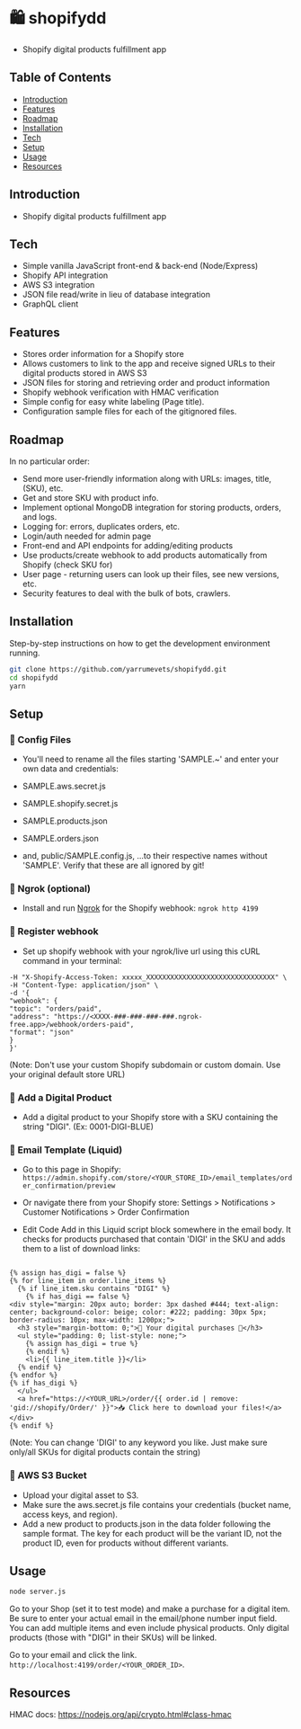 # 🛍️ shopifydd

- Shopify digital products fulfillment app

## Table of Contents

- [Introduction](#introduction)
- [Features](#features)
- [Roadmap](#roadmap)
- [Installation](#installation)
- [Tech](#tech)
- [Setup](#setup)
- [Usage](#usage)
- [Resources](#resources)

## Introduction

- Shopify digital products fulfillment app

## Tech

- Simple vanilla JavaScript front-end &amp; back-end (Node/Express)
- Shopify API integration
- AWS S3 integration
- JSON file read/write in lieu of database integration
- GraphQL client

## Features

- Stores order information for a Shopify store
- Allows customers to link to the app and receive signed URLs to their digital products stored in AWS S3
- JSON files for storing and retrieving order and product information
- Shopify webhook verification with HMAC verification
- Simple config for easy white labeling (Page title).
- Configuration sample files for each of the gitignored files.

## Roadmap

In no particular order:

- Send more user-friendly information along with URLs: images, title, (SKU), etc.
- Get and store SKU with product info.
- Implement optional MongoDB integration for storing products, orders, and logs.
- Logging for: errors, duplicates orders, etc.
- Login/auth needed for admin page
- Front-end and API endpoints for adding/editing products
- Use products/create webhook to add products automatically from Shopify (check SKU for)
- User page - returning users can look up their files, see new versions, etc.
- Security features to deal with the bulk of bots, crawlers.

## Installation

Step-by-step instructions on how to get the development environment running.

```bash
git clone https://github.com/yarrumevets/shopifydd.git
cd shopifydd
yarn
```

## Setup

### 🔹 Config Files

- You'll need to rename all the files starting 'SAMPLE.~' and enter your own data and credentials:

- SAMPLE.aws.secret.js
- SAMPLE.shopify.secret.js
- SAMPLE.products.json
- SAMPLE.orders.json
- and, public/SAMPLE.config.js,
  ...to their respective names without 'SAMPLE'. Verify that these are all ignored by git!

### 🔹 Ngrok (optional)

- Install and run [Ngrok](https://ngrok.com) for the Shopify webhook:
  `ngrok http 4199`

### 🔹 Register webhook

- Set up shopify webhook with your ngrok/live url using this cURL command in your terminal:

```curl -v -X POST "https://<your-default-shop-url>.myshopify.com/admin/api/2023-04/webhooks.json" \
-H "X-Shopify-Access-Token: xxxxx_XXXXXXXXXXXXXXXXXXXXXXXXXXXXXXXX" \
-H "Content-Type: application/json" \
-d '{
"webhook": {
"topic": "orders/paid",
"address": "https://<XXXX-###-###-###-###.ngrok-free.app>/webhook/orders-paid",
"format": "json"
}
}'
```

(Note: Don't use your custom Shopify subdomain or custom domain. Use your original default store URL)

### 🔹 Add a Digital Product

- Add a digital product to your Shopify store with a SKU containing the string "DIGI". (Ex: 0001-DIGI-BLUE)

### 🔹 Email Template (Liquid)

- Go to this page in Shopify: `https://admin.shopify.com/store/<YOUR_STORE_ID>/email_templates/order_confirmation/preview`

- Or navigate there from your Shopify store: Settings > Notifications > Customer Notifications > Order Confirmation
- Edit Code
  Add in this Liquid script block somewhere in the email body. It checks for products purchased that contain 'DIGI' in the SKU and adds them to a list of download links:

```

{% assign has_digi = false %}
{% for line_item in order.line_items %}
  {% if line_item.sku contains "DIGI" %}
    {% if has_digi == false %}
<div style="margin: 20px auto; border: 3px dashed #444; text-align: center; background-color: beige; color: #222; padding: 30px 5px; border-radius: 10px; max-width: 1200px;">
  <h3 style="margin-bottom: 0;">🤖 Your digital purchases 🤖</h3>
  <ul style="padding: 0; list-style: none;">
    {% assign has_digi = true %}
    {% endif %}
    <li>{{ line_item.title }}</li>
  {% endif %}
{% endfor %}
{% if has_digi %}
  </ul>
  <a href="https://<YOUR_URL>/order/{{ order.id | remove: 'gid://shopify/Order/' }}">📥 Click here to download your files!</a>
</div>
{% endif %}
```

(Note: You can change 'DIGI' to any keyword you like. Just make sure only/all SKUs for digital products contain the string)

### 🔹 AWS S3 Bucket

- Upload your digital asset to S3.
- Make sure the aws.secret.js file contains your credentials (bucket name, access keys, and region).
- Add a new product to products.json in the data folder following the sample format.
  The key for each product will be the variant ID, not the product ID, even for products without different variants.

## Usage

```bash
node server.js
```

Go to your Shop (set it to test mode) and make a purchase for a digital item. Be sure to enter your actual email in the email/phone number input field.
You can add multiple items and even include physical products. Only digital products (those with "DIGI" in their SKUs) will be linked.

Go to your email and click the link. `http://localhost:4199/order/<YOUR_ORDER_ID>`.

## Resources

HMAC docs: https://nodejs.org/api/crypto.html#class-hmac
